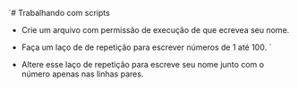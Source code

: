`# Trabalhando com scripts

* Crie um arquivo com permissão de execução de que ecrevea seu nome.

* Faça um laço de de repetição para escrever números de 1 até 100.
`
* Altere esse laço de repetição para escreve seu nome junto com o número apenas
nas linhas pares.
